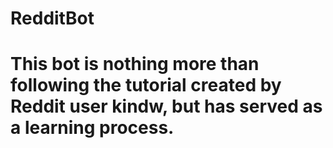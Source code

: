 # RedditBot
#
# This bot is nothing more than following the tutorial created by Reddit user kindw, but has served as a learning process.
